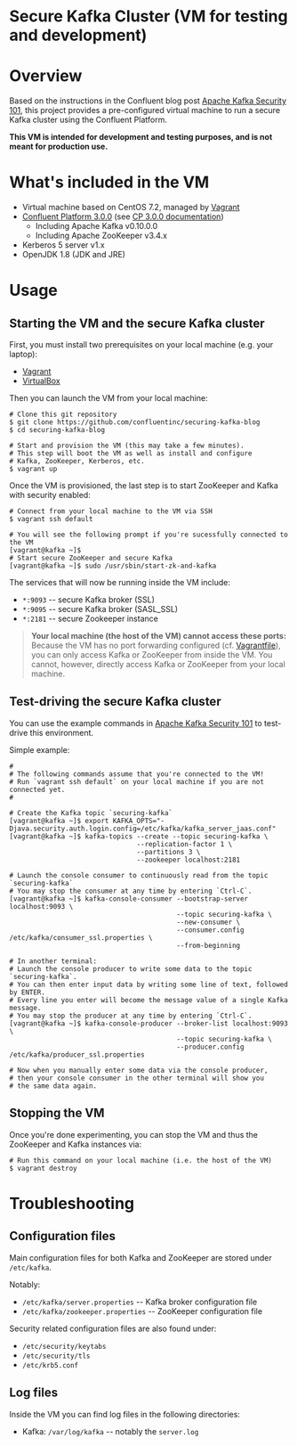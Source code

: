 # Secure Kafka Cluster (VM for testing and development)

# Overview

Based on the instructions in the Confluent blog post
[Apache Kafka Security 101](http://www.confluent.io/blog/apache-kafka-security-authorization-authentication-encryption),
this project provides a pre-configured virtual machine to run a secure Kafka cluster using the Confluent Platform.

**This VM is intended for development and testing purposes, and is not meant for production use.**


# What's included in the VM

* Virtual machine based on CentOS 7.2, managed by [Vagrant](https://www.vagrantup.com)
* [Confluent Platform 3.0.0](http://www.confluent.io/product)
  (see [CP 3.0.0 documentation](http://docs.confluent.io/3.0.0/))
    * Including Apache Kafka v0.10.0.0
    * Including Apache ZooKeeper v3.4.x
* Kerberos 5 server v1.x
* OpenJDK 1.8 (JDK and JRE)


# Usage

## Starting the VM and the secure Kafka cluster

First, you must install two prerequisites on your local machine (e.g. your laptop):

* [Vagrant](https://www.vagrantup.com/docs/installation/)
* [VirtualBox](https://www.virtualbox.org/wiki/Downloads)

Then you can launch the VM from your local machine:

```shell
# Clone this git repository
$ git clone https://github.com/confluentinc/securing-kafka-blog
$ cd securing-kafka-blog

# Start and provision the VM (this may take a few minutes).
# This step will boot the VM as well as install and configure
# Kafka, ZooKeeper, Kerberos, etc.
$ vagrant up
```

Once the VM is provisioned, the last step is to start ZooKeeper and Kafka with security enabled:

```shell
# Connect from your local machine to the VM via SSH
$ vagrant ssh default

# You will see the following prompt if you're sucessfully connected to the VM
[vagrant@kafka ~]$
# Start secure ZooKeeper and secure Kafka
[vagrant@kafka ~]$ sudo /usr/sbin/start-zk-and-kafka
```

The services that will now be running inside the VM include:

* `*:9093` -- secure Kafka broker (SSL)
* `*:9095` -- secure Kafka broker (SASL_SSL)
* `*:2181` -- secure Zookeeper instance

> **Your local machine (the host of the VM) cannot access these ports:**
> Because the VM has no port forwarding configured (cf. [Vagrantfile](Vagrantfile)),
> you can only access Kafka or ZooKeeper from inside the VM.
> You cannot, however, directly access Kafka or ZooKeeper from your local machine.


## Test-driving the secure Kafka cluster

You can use the example commands in
[Apache Kafka Security 101](http://www.confluent.io/blog/apache-kafka-security-authorization-authentication-encryption)
to test-drive this environment.

Simple example:

```shell
#
# The following commands assume that you're connected to the VM!
# Run `vagrant ssh default` on your local machine if you are not connected yet.
#

# Create the Kafka topic `securing-kafka`
[vagrant@kafka ~]$ export KAFKA_OPTS="-Djava.security.auth.login.config=/etc/kafka/kafka_server_jaas.conf"
[vagrant@kafka ~]$ kafka-topics --create --topic securing-kafka \
                                --replication-factor 1 \
                                --partitions 3 \
                                --zookeeper localhost:2181

# Launch the console consumer to continuously read from the topic `securing-kafka`
# You may stop the consumer at any time by entering `Ctrl-C`.
[vagrant@kafka ~]$ kafka-console-consumer --bootstrap-server localhost:9093 \
                                          --topic securing-kafka \
                                          --new-consumer \
                                          --consumer.config /etc/kafka/consumer_ssl.properties \
                                          --from-beginning

# In another terminal:
# Launch the console producer to write some data to the topic `securing-kafka`.
# You can then enter input data by writing some line of text, followed by ENTER.
# Every line you enter will become the message value of a single Kafka message.
# You may stop the producer at any time by entering `Ctrl-C`.
[vagrant@kafka ~]$ kafka-console-producer --broker-list localhost:9093 \
                                          --topic securing-kafka \
                                          --producer.config /etc/kafka/producer_ssl.properties

# Now when you manually enter some data via the console producer,
# then your console consumer in the other terminal will show you
# the same data again.
```


## Stopping the VM

Once you're done experimenting, you can stop the VM and thus the ZooKeeper and Kafka instances via:

```shell
# Run this command on your local machine (i.e. the host of the VM)
$ vagrant destroy
```


# Troubleshooting

## Configuration files

Main configuration files for both Kafka and ZooKeeper are stored under `/etc/kafka`.

Notably:

* `/etc/kafka/server.properties` -- Kafka broker configuration file
* `/etc/kafka/zookeeper.properties` -- ZooKeeper configuration file

Security related configuration files are also found under:

* `/etc/security/keytabs`
* `/etc/security/tls`
* `/etc/krb5.conf`


## Log files

Inside the VM you can find log files in the following directories:

* Kafka: `/var/log/kafka` -- notably the `server.log`
